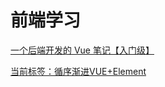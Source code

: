 # 前端学习
[一个后端开发的 Vue 笔记【入门级】](https://www.cnblogs.com/ideal-20/p/13624713.html)

[当前标签：循序渐进VUE+Element](https://www.cnblogs.com/wuhuacong/tag/%E5%BE%AA%E5%BA%8F%E6%B8%90%E8%BF%9BVUE%2BElement/)